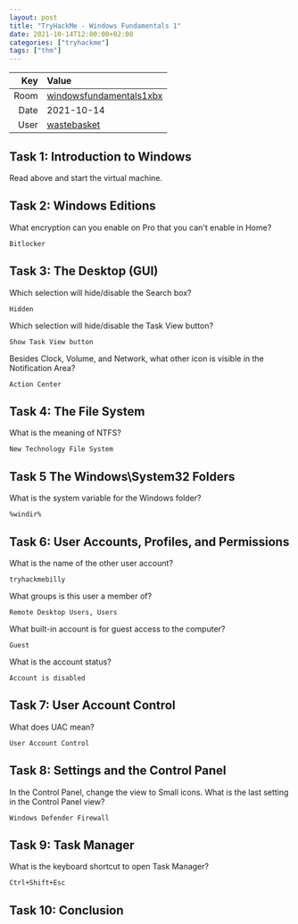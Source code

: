 ```yaml
---
layout: post
title: "TryHackMe - Windows Fundamentals 1"
date: 2021-10-14T12:00:00+02:00
categories: ["tryhackme"]
tags: ["thm"]
---
```


| Key   | Value
| ----: | :--------
| Room  | [windowsfundamentals1xbx](https://tryhackme.com/room/windowsfundamentals1xbx)
| Date  | 2021-10-14
| User  | [wastebasket](https://tryhackme.com/p/wastebasket)

## Task 1: Introduction to Windows 

Read above and start the virtual machine. 

## Task 2: Windows Editions 

What encryption can you enable on Pro that you can't enable in Home? 

`Bitlocker`

## Task 3: The Desktop (GUI) 

Which selection will hide/disable the Search box?

`Hidden`

Which selection will hide/disable the Task View button?

`Show Task View button`

Besides Clock, Volume, and Network, what other icon is visible in the Notification Area?

`Action Center`

## Task 4: The File System 

What is the meaning of NTFS? 

`New Technology File System`

## Task 5 The Windows\System32 Folders 

What is the system variable for the Windows folder? 

`%windir%`

## Task 6: User Accounts, Profiles, and Permissions 

What is the name of the other user account?

`tryhackmebilly`

What groups is this user a member of?

`Remote Desktop Users, Users`

What built-in account is for guest access to the computer?

`Guest`

What is the account status?

`Account is disabled`

## Task 7: User Account Control 

What does UAC mean? 

`User Account Control`

## Task 8: Settings and the Control Panel 

In the Control Panel, change the view to Small icons. What is the last setting in the Control Panel view? 

`Windows Defender Firewall`

## Task 9: Task Manager 

What is the keyboard shortcut to open Task Manager? 

`Ctrl+Shift+Esc`

## Task 10: Conclusion 
